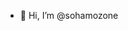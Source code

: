 - 👋 Hi, I’m @sohamozone


<!---
sohamozone/sohamozone is a ✨ special ✨ repository because its `README.md` (this file) appears on your GitHub profile.
You can click the Preview link to take a look at your changes.
--->
